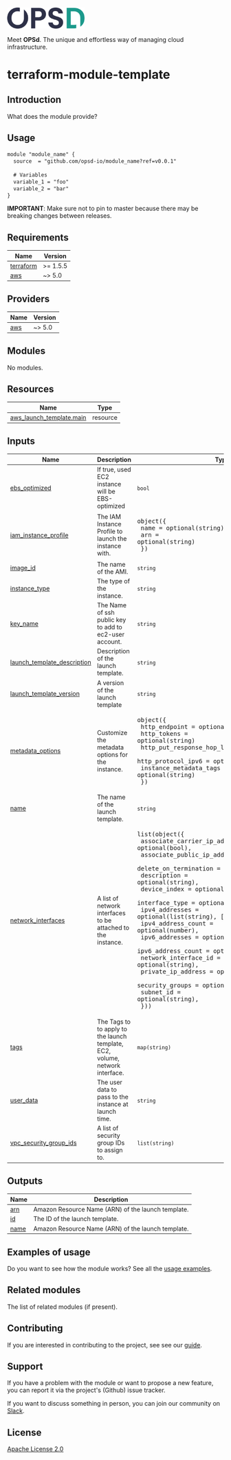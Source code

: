 <a href="https://www.opsd.io" target="_blank"><img alt="OPSd" src=".github/img/OPSD_logo.svg" width="180px"></a>

Meet **OPSd**. The unique and effortless way of managing cloud infrastructure.

# terraform-module-template

## Introduction

What does the module provide?

## Usage

```hcl
module "module_name" {
  source  = "github.com/opsd-io/module_name?ref=v0.0.1"

  # Variables
  variable_1 = "foo"
  variable_2 = "bar"
}
```

**IMPORTANT**: Make sure not to pin to master because there may be breaking changes between releases.

<!-- BEGIN_TF_DOCS -->
## Requirements

| Name | Version |
|------|---------|
| <a name="requirement_terraform"></a> [terraform](#requirement\_terraform) | >= 1.5.5 |
| <a name="requirement_aws"></a> [aws](#requirement\_aws) | ~> 5.0 |

## Providers

| Name | Version |
|------|---------|
| <a name="provider_aws"></a> [aws](#provider\_aws) | ~> 5.0 |

## Modules

No modules.

## Resources

| Name | Type |
|------|------|
| [aws_launch_template.main](https://registry.terraform.io/providers/hashicorp/aws/latest/docs/resources/launch_template) | resource |

## Inputs

| Name | Description | Type | Default | Required |
|------|-------------|------|---------|:--------:|
| <a name="input_ebs_optimized"></a> [ebs\_optimized](#input\_ebs\_optimized) | If true, used EC2 instance will be EBS-optimized | `bool` | `false` | no |
| <a name="input_iam_instance_profile"></a> [iam\_instance\_profile](#input\_iam\_instance\_profile) | The IAM Instance Profile to launch the instance with. | <pre>object({<br>    name = optional(string)<br>    arn  = optional(string)<br>  })</pre> | n/a | yes |
| <a name="input_image_id"></a> [image\_id](#input\_image\_id) | The name of the AMI. | `string` | n/a | yes |
| <a name="input_instance_type"></a> [instance\_type](#input\_instance\_type) | The type of the instance. | `string` | `null` | no |
| <a name="input_key_name"></a> [key\_name](#input\_key\_name) | The Name of ssh public key to add to ec2-user account. | `string` | n/a | yes |
| <a name="input_launch_template_description"></a> [launch\_template\_description](#input\_launch\_template\_description) | Description of the launch template. | `string` | `null` | no |
| <a name="input_launch_template_version"></a> [launch\_template\_version](#input\_launch\_template\_version) | A version of the launch template | `string` | `"$Default"` | no |
| <a name="input_metadata_options"></a> [metadata\_options](#input\_metadata\_options) | Customize the metadata options for the instance. | <pre>object({<br>    http_endpoint               = optional(string)<br>    http_tokens                 = optional(string)<br>    http_put_response_hop_limit = optional(number)<br>    http_protocol_ipv6          = optional(string)<br>    instance_metadata_tags      = optional(string)<br>  })</pre> | <pre>{<br>  "instance_metadata_tags": "enabled"<br>}</pre> | no |
| <a name="input_name"></a> [name](#input\_name) | The name of the launch template. | `string` | n/a | yes |
| <a name="input_network_interfaces"></a> [network\_interfaces](#input\_network\_interfaces) | A list of network interfaces to be attached to the instance. | <pre>list(object({<br>    associate_carrier_ip_address = optional(bool),<br>    associate_public_ip_address  = optional(bool),<br>    delete_on_termination        = optional(string),<br>    description                  = optional(string),<br>    device_index                 = optional(string),<br>    interface_type               = optional(string),<br>    ipv4_addresses               = optional(list(string), []),<br>    ipv4_address_count           = optional(number),<br>    ipv6_addresses               = optional(list(string), []),<br>    ipv6_address_count           = optional(string),<br>    network_interface_id         = optional(string),<br>    private_ip_address           = optional(string),<br>    security_groups              = optional(string),<br>    subnet_id                    = optional(string),<br>  }))</pre> | `[]` | no |
| <a name="input_tags"></a> [tags](#input\_tags) | The Tags to to apply to the launch template, EC2, volume, network interface. | `map(string)` | `{}` | no |
| <a name="input_user_data"></a> [user\_data](#input\_user\_data) | The user data to pass to the instance at launch time. | `string` | `null` | no |
| <a name="input_vpc_security_group_ids"></a> [vpc\_security\_group\_ids](#input\_vpc\_security\_group\_ids) | A list of security group IDs to assign to. | `list(string)` | `[]` | no |

## Outputs

| Name | Description |
|------|-------------|
| <a name="output_arn"></a> [arn](#output\_arn) | Amazon Resource Name (ARN) of the launch template. |
| <a name="output_id"></a> [id](#output\_id) | The ID of the launch template. |
| <a name="output_name"></a> [name](#output\_name) | Amazon Resource Name (ARN) of the launch template. |
<!-- END_TF_DOCS -->

## Examples of usage

Do you want to see how the module works? See all the [usage examples](examples).

## Related modules

The list of related modules (if present).

## Contributing

If you are interested in contributing to the project, see see our [guide](https://github.com/opsd-io/contribution).

## Support

If you have a problem with the module or want to propose a new feature, you can report it via the project's (Github) issue tracker.

If you want to discuss something in person, you can join our community on [Slack](https://join.slack.com/t/opsd-community/signup).

## License

[Apache License 2.0](LICENSE)
